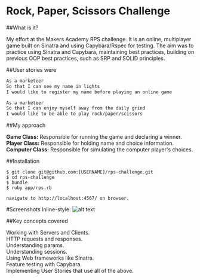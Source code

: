 # Rock, Paper, Scissors Challenge

##What is it?

My effort at the Makers Academy RPS challenge. It is an online, multiplayer game built on Sinatra and using Capybara/Rspec for testing. The aim was to practice using Sinatra and Capybara, maintaining best practices, building on previous OOP best practices, such as SRP and SOLID principles.  

##User stories were

```sh
As a marketeer
So that I can see my name in lights
I would like to register my name before playing an online game

As a marketeer
So that I can enjoy myself away from the daily grind
I would like to be able to play rock/paper/scissors
```
##My approach

**Game Class:** Responsible for running the game and declaring a winner.  
**Player Class:** Responsible for holding name and choice information.  
**Computer Class:** Responsible for simulating the computer player's choices.


##Installation
```
$ git clone git@github.com:[USERNAME]/rps-challenge.git
$ cd rps-challenge
$ bundle
$ ruby app/rps.rb

navigate to http://localhost:4567/ on browser.
```

#Screenshots
Inline-style: 
![alt text](http://i.imgur.com/Tz4G6T2.png "Logo Title Text 1")


##Key concepts covered

Working with Servers and Clients.  
HTTP requests and responses.  
Understanding params.  
Understanding sessions.   
Using Web frameworks like Sinatra.   
Feature testing with Capybara.  
Implementing User Stories that use all of the above.  
